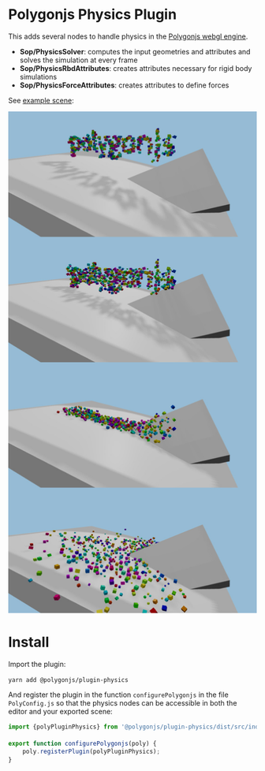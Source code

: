 # Polygonjs Physics Plugin

This adds several nodes to handle physics in the [Polygonjs webgl engine](https://polygonjs.com).

-   **Sop/PhysicsSolver**: computes the input geometries and attributes and solves the simulation at every frame
-   **Sop/PhysicsRbdAttributes**: creates attributes necessary for rigid body simulations
-   **Sop/PhysicsForceAttributes**: creates attributes to define forces

See [example scene](https://github.com/polygonjs/example-plugin-physics):

![scene with physics](https://github.com/polygonjs/example-plugin-physics/blob/main/doc/physics_examples.jpg?raw=true)

# Install

Import the plugin:

`yarn add @polygonjs/plugin-physics`

And register the plugin in the function `configurePolygonjs` in the file `PolyConfig.js` so that the physics nodes can be accessible in both the editor and your exported scene:

```js
import {polyPluginPhysics} from '@polygonjs/plugin-physics/dist/src/index';

export function configurePolygonjs(poly) {
	poly.registerPlugin(polyPluginPhysics);
}
```
